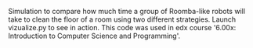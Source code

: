 Simulation to compare how much time a group of Roomba-like robots will take to clean the floor of a room using two different strategies. Launch vizualize.py to see in action. This code was used in edx course '6.00x: Introduction to Computer Science and Programming'.